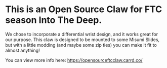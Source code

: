 # This is an Open Source Claw for FTC season Into The Deep.
We chose to incorporate a differential wrist design, and it works great for our purpose. This claw is designed to be mounted to some Misumi Slides, but with a little modding (and maybe some zip ties) you can make it fit to almost anything!

You can view more info here: https://opensourceftcclaw.carrd.co/
